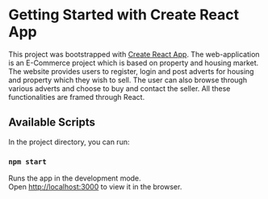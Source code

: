 # Getting Started with Create React App

This project was bootstrapped with [Create React App](https://github.com/facebook/create-react-app).
The web-application is an E-Commerce project which is based on property and housing market. The website provides users to register, login and post adverts for housing and property which they wish to sell. The user can also browse through various adverts and choose to buy and contact the seller. All these functionalities are framed through React.

## Available Scripts

In the project directory, you can run:

### `npm start`

Runs the app in the development mode.\
Open [http://localhost:3000](http://localhost:3000) to view it in the browser.
